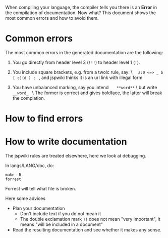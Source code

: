When compiling your language, the compiler tells you there is an **Error**
in the compilation of documentation. Now what? This document shows the
most common errors and how to avoid them.

# Common errors
The most common errors in the generated documentation are the following:

1. You go directly from header level 3 (`!!!`) to header level 1 (`!`).

2. You include square brackets, e.g. from a twolc rule, say: \\
```   a:0 <=> _ b [ c](d ) ;  ```
  , and
  jspwiki thinks it is an url link with illegal form


3. You have unbalanced marking, say you intend
```   **word**``` \\
but write   ```   __word_  ``` \\
  The former is correct and gives boldface, the latter
  will break the complation.

# How to find errors

# How to write documentation

The jspwiki rules are treated elsewhere, here we look at debugging.

In langs/LANG/doc, do:

```
make -B
forrest
```

Forrest will tell what file is broken.

Here some advices

* Plan your documentation
    - Don't include text if you do not mean it
    - The double exclamation mark `!!` does not mean "very important",
   it means "will be included in a document"
* Read the resulting documentation and see whether it makes any sense.
